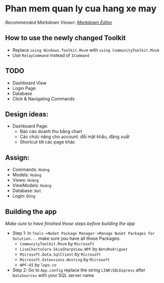 # Phan mem quan ly cua hang xe may
*Recommended Markdown Viewer: [Markdown Editor](https://marketplace.visualstudio.com/items?itemName=MadsKristensen.MarkdownEditor2)*
 
## How to use the newly changed Toolkit
- Replace `using Windows.Toolkit.Mvvm` with `using CommunityToolkit.Mvvm`
- Use `RelayCommand` instead of `ICommand`

## TODO
- Dashboard View
- Login Page
- Database
- Click & Navigating Commands

## Design ideas:
- Dashboard Page:
    + Báo cáo doanh thu bằng chart
	+ Các chức năng cho account: đổi mật khẩu, đăng xuất
	+ Shortcut tới các page khác

## Assign:
- Commands: `Hoàng`
- Models: `Hoàng`
- Views: `Hoàng`
- ViewModels: `Hoàng`
- Database: `Đạt`
- Login: `Dũng`

## Building the app
*Make sure to have finished those steps before building the app*
- Step 1: In `Tools->NuGet Package Manager->Manage NuGet Packages for Solution...` make sure you have all those Packages:
    - `CommunityToolkit.Mvvm` by `Microsoft`
	- `LiveChartsCore.SkiaSharpView.WPF` by `BetoRodriguez`
	- `Microsoft.Data.SqlClient` by `Microsoft`
	- `Microsoft.Extensions.Hosting` by `Microsoft`
	- `WPF-UI` by `lepo.co`
- Step 2: Go to `App.config` replace the string `LINK\SQLExpress` after `DataSource=` with your SQL server name